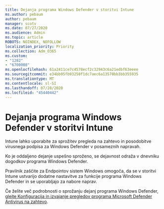 ```yaml
---
title: Dejanja programa Windows Defender v storitvi Intune
ms.author: pebaum
author: pebaum
manager: scotv
ms.date: 07/27/2020
ms.audience: Admin
ms.topic: article
ROBOTS: NOINDEX, NOFOLLOW
localization_priority: Priority
ms.collection: Adm_O365
ms.custom:
- "1282"
- "6700008"
ms.openlocfilehash: 61a2411ce7c4578ecf2c32943c6a21edbf63eeee
ms.sourcegitcommit: e34bb95fb93250f1dc7aec6a13578bb3bb355935
ms.translationtype: MT
ms.contentlocale: sl-SI
ms.lasthandoff: 07/28/2020
ms.locfileid: "45440442"
---
```

# <a name="windows-defender-actions-in-intune"></a>Dejanja programa Windows Defender v storitvi Intune

Intune lahko uporabite za sprožitev pregleda na zahtevo in posodobitve virusnega podpisa za Windows Defender v posameznih napravah.

Ko je oddaljeno dejanje uspešno sproženo, se dejavnost odraža v dnevniku dogodkov programa Windows Defender.

Pravilnik zaščite za Endpointov sistem Windows omogoča, da se v storitvi Intune ustvarijo dodatne nastavitve za funkcije programa Windows Defender in se uporabljajo za nabore naprav.

Če želite več podrobnosti o sprožanju dejanj programa Windows Defender, [glejte Konfiguracija in izvajanje pregledov programa Microsoft Defender Antivirus na zahtevo](https://docs.microsoft.com/windows/security/threat-protection/windows-defender-antivirus/run-scan-windows-defender-antivirus).